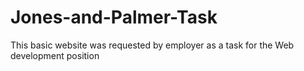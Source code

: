 # Jones-and-Palmer-Task


This basic website was requested by employer as a task for the Web development position

